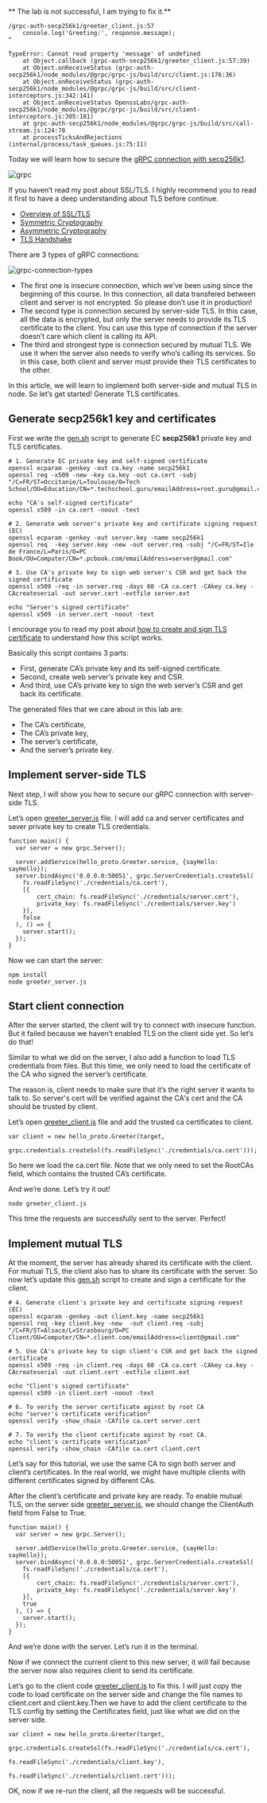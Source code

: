 
** The lab is not successful, I am trying to fix it.**

```shell
/grpc-auth-secp256k1/greeter_client.js:57
    console.log('Greeting:', response.message);                                    ^

TypeError: Cannot read property 'message' of undefined
    at Object.callback (grpc-auth-secp256k1/greeter_client.js:57:39)
    at Object.onReceiveStatus (grpc-auth-secp256k1/node_modules/@grpc/grpc-js/build/src/client.js:176:36)
    at Object.onReceiveStatus (grpc-auth-secp256k1/node_modules/@grpc/grpc-js/build/src/client-interceptors.js:342:141)
    at Object.onReceiveStatus OpenssLabs/grpc-auth-secp256k1/node_modules/@grpc/grpc-js/build/src/client-interceptors.js:305:181)
    at grpc-auth-secp256k1/node_modules/@grpc/grpc-js/build/src/call-stream.js:124:78
    at processTicksAndRejections (internal/process/task_queues.js:75:11)
```

Today we will learn how to secure the [gRPC connection with secp256k1](https://www.gitcoins.io/docs/next/grpc-auth-labs).

![grpc](https://www.gitcoins.io/assets/images/grpc-2b88fa6714071d12c164ea4cb2a00d14.svg)

If you haven’t read my post about SSL/TLS. I highly recommend you to read it first to have a deep understanding about TLS before continue.

- [Overview of SSL/TLS](https://www.gitcoins.io/docs/next/ssl-tls-overview)
- [Symmetric Cryptography](https://www.gitcoins.io/docs/next/symmetric-cryptography)
- [Asymmetric Cryptography](https://www.gitcoins.io/docs/next/asymmetric-cryptography)
- [TLS Handshake](https://www.gitcoins.io/docs/next/tls-handshake)

There are 3 types of gRPC connections:

![grpc-connection-types](https://www.gitcoins.io/assets/images/grpc-connection-types-08b1b5c28f3316e3e5b06e61a89bba26.png)

- The first one is insecure connection, which we’ve been using since the beginning of this course. In this connection, all data transfered between client and server is not encrypted. So please don’t use it in production!
- The second type is connection secured by server-side TLS. In this case, all the data is encrypted, but only the server needs to provide its TLS certificate to the client. You can use this type of connection if the server doesn’t care which client is calling its API.
- The third and strongest type is connection secured by mutual TLS. We use it when the server also needs to verify who’s calling its services. So in this case, both client and server must provide their TLS certificates to the other.

In this article, we will learn to implement both server-side and mutual TLS in node. So let’s get started!
Generate TLS certificates.

## Generate secp256k1 key and certificates

First we write the [gen.sh](https://github.com/vulnsystem/OpenssLabs/blob/main/grpc-auth-secp256k1/credentials/gen.sh) script to generate EC **secp256k1** private key and TLS certificates.

```shell
# 1. Generate EC private key and self-signed certificate
openssl ecparam -genkey -out ca.key -name secp256k1 
openssl req -x509 -new -key ca.key -out ca.cert -subj "/C=FR/ST=Occitanie/L=Toulouse/O=Tech School/OU=Education/CN=*.techschool.guru/emailAddress=root.guru@gmail.com"

echo "CA's self-signed certificate"
openssl x509 -in ca.cert -noout -text

# 2. Generate web server's private key and certificate signing request (EC)
openssl ecparam -genkey -out server.key -name secp256k1 
openssl req  -key server.key -new -out server.req -subj "/C=FR/ST=Ile de France/L=Paris/O=PC Book/OU=Computer/CN=*.pcbook.com/emailAddress=server@gmail.com"

# 3. Use CA's private key to sign web server's CSR and get back the signed certificate
openssl x509 -req -in server.req -days 60 -CA ca.cert -CAkey ca.key -CAcreateserial -out server.cert -extfile server.ext

echo "Server's signed certificate"
openssl x509 -in server.cert -noout -text
```

I encourage you to read my post about [how to create and sign TLS certificate](https://www.gitcoins.io/docs/next/create-certificates) to understand how this script works.

Basically this script contains 3 parts:

- First, generate CA’s private key and its self-signed certificate.
- Second, create web server’s private key and CSR.
- And third, use CA’s private key to sign the web server’s CSR and get back its certificate.

The generated files that we care about in this lab are:

- The CA’s certificate,
- The CA’s private key,
- The server’s certificate,
- And the server’s private key.

## Implement server-side TLS

Next step, I will show you how to secure our gRPC connection with server-side TLS.

Let’s open [greeter_server.js](https://github.com/vulnsystem/OpenssLabs/blob/main/grpc-auth-secp256k1/greeter_server.js) file. I will add ca and server certificates and sever private key to create TLS credentials.

```
function main() {
  var server = new grpc.Server();

  server.addService(hello_proto.Greeter.service, {sayHello: sayHello});
  server.bindAsync('0.0.0.0:50051', grpc.ServerCredentials.createSsl(
    fs.readFileSync('./credentials/ca.cert'),
    [{
        cert_chain: fs.readFileSync('./credentials/server.cert'),
        private_key: fs.readFileSync('./credentials/server.key')
    }],
    false
  ), () => {
    server.start();
  });
}
```

Now we can start the server:

```shell
npm install
node greeter_server.js
```

## Start client connection

After the server started, the client will try to connect with insecure function. But it failed because we haven’t enabled TLS on the client side yet. So let’s do that!

Similar to what we did on the server, I also add a function to load TLS credentials from files. But this time, we only need to load the certificate of the CA who signed the server’s certificate.

The reason is, client needs to make sure that it’s the right server it wants to talk to. So server's cert will be verified against the CA's cert and the CA should be trusted by client.

Let’s open [greeter_client.js](https://github.com/vulnsystem/OpenssLabs/blob/main/grpc-auth-secp256k1/greeter_client.js) file and add the trusted ca certificates to client.

```
var client = new hello_proto.Greeter(target,
            grpc.credentials.createSsl(fs.readFileSync('./credentials/ca.cert')));
```

So here we load the ca.cert file. Note that we only need to set the RootCAs field, which contains the trusted CA’s certificate.

And we’re done. Let’s try it out!

```shell
node greeter_client.js
```

This time the requests are successfully sent to the server. Perfect!

## Implement mutual TLS

At the moment, the server has already shared its certificate with the client. For mutual TLS, the client also has to share its certificate with the server. So now let’s update this [gen.sh](https://github.com/vulnsystem/OpenssLabs/blob/main/grpc-auth-secp256k1/credentials/gen.sh) script to create and sign a certificate for the client.

```shell
# 4. Generate client's private key and certificate signing request (EC)
openssl ecparam -genkey -out client.key -name secp256k1 
openssl req -key client.key -new  -out client.req -subj "/C=FR/ST=Alsace/L=Strasbourg/O=PC Client/OU=Computer/CN=*.client.com/emailAddress=client@gmail.com"

# 5. Use CA's private key to sign client's CSR and get back the signed certificate
openssl x509 -req -in client.req -days 60 -CA ca.cert -CAkey ca.key -CAcreateserial -out client.cert -extfile client.ext

echo "Client's signed certificate"
openssl x509 -in client.cert -noout -text

# 6. To verify the server certificate aginst by root CA
echo "server's certificate verification"
openssl verify -show_chain -CAfile ca.cert server.cert

# 7. To verify the client certificate aginst by root CA.
echo "client's certificate verification"
openssl verify -show_chain -CAfile ca.cert client.cert
```

Let’s say for this tutorial, we use the same CA to sign both server and client’s certificates. In the real world, we might have multiple clients with different certificates signed by different CAs.

After the client’s certificate and private key are ready. To enable mutual TLS, on the server side [greeter_server.js](https://github.com/vulnsystem/OpenssLabs/blob/main/grpc-auth-secp256k1/greeter_server.js), we should change the ClientAuth field from False to True.

```
function main() {
  var server = new grpc.Server();

  server.addService(hello_proto.Greeter.service, {sayHello: sayHello});
  server.bindAsync('0.0.0.0:50051', grpc.ServerCredentials.createSsl(
    fs.readFileSync('./credentials/ca.cert'),
    [{
        cert_chain: fs.readFileSync('./credentials/server.cert'),
        private_key: fs.readFileSync('./credentials/server.key')
    }],
    true
  ), () => {
    server.start();
  });
}
```
And we’re done with the server. Let’s run it in the terminal.

Now if we connect the current client to this new server, it will fail because the server now also requires client to send its certificate.

Let’s go to the client code [greeter_client.js](https://github.com/vulnsystem/OpenssLabs/blob/main/grpc-auth-secp256k1/greeter_client.js) to fix this. I will just copy the code to load certificate on the server side and change the file names to client.cert and client.key.Then we have to add the client certificate to the TLS config by setting the Certificates field, just like what we did on the server side.

```
var client = new hello_proto.Greeter(target,
                grpc.credentials.createSsl(fs.readFileSync('./credentials/ca.cert'),
                                        fs.readFileSync('./credentials/client.key'),
                                        fs.readFileSync('./credentials/client.cert')));
```

OK, now if we re-run the client, all the requests will be successful.
